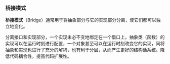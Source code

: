 ### 桥接模式

**桥接模式**（Bridge）通常用于将抽象部分与它的实现部分分离，使它们都可以独立地变化。

分离接口和实现部分，一个实现未必不变地绑定在一个借口上，抽象类（函数）的实现可以在运行时刻进行配置，一个对象甚至可以在运行时刻改变它的实现，同将抽象和实现也进行了充分的解耦，也有利于分层，从而产生更好的结构话系统。降低代码耦合性，提高代码扩展性。



